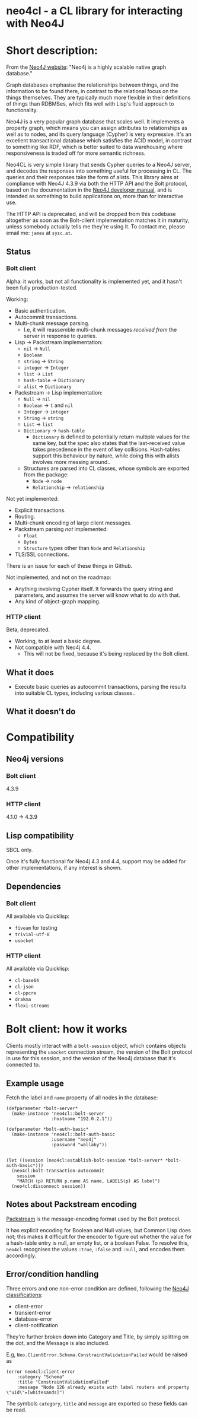 # neo4cl - a CL library for interacting with Neo4J

# Short description:

From the [Neo4J website](http://neo4j.com/): "Neo4j is a highly scalable native graph database."

Graph databases emphasise the relationships between things, and the information to be found there, in contrast to the relational focus on the things themselves. They are typically much more flexible in their definitions of things than RDBMSes, which fits well with Lisp's fluid approach to functionality.

Neo4J is a very popular graph database that scales well. It implements a property graph, which means you can assign attributes to relationships as well as to nodes, and its query language (Cypher) is very expressive. It's an excellent transactional database which satisfies the ACID model, in contrast to something like RDF, which is better suited to data warehousing where responsiveness is traded off for more semantic richness.

Neo4CL is very simple library that sends Cypher queries to a Neo4J server, and decodes the responses into something useful for processing in CL. The queries and their responses take the form of alists. This library aims at compliance with Neo4J 4.3.9 via both the HTTP API and the Bolt protocol, based on the documentation in the [Neo4J developer manual](http://neo4j.com/docs/developer-manual/current/#http-api-index), and is intended as something to build applications on, more than for interactive use.

The HTTP API is deprecated, and will be dropped from this codebase altogether as soon as the Bolt-client implementation matches it in maturity, unless somebody actually tells me they're using it. To contact me, please email me: `james` at `sysc.at`.


## Status

### Bolt client

Alpha: it works, but not all functionality is implemented yet, and it hasn't been fully production-tested.

Working:

- Basic authentication.
- Autocommit transactions.
- Multi-chunk message parsing.
    - I.e, it will reassemble multi-chunk messages _received from_ the server in response to queries.
- Lisp -> Packstream implementation:
    - `nil` -> `Null`
    - `Boolean`
    - `string` -> `String`
    - `integer` -> `Integer`
    - `list` -> `List`
    - `hash-table` -> `Dictionary`
    - `alist` -> `Dictionary`
- Packstream -> Lisp implementation:
    - `Null` -> `nil`
    - `Boolean` -> `t` and `nil`
    - `Integer` -> `integer`
    - `String` -> `string`
    - `List` -> `list`
    - `Dictionary` -> `hash-table`
        - `Dictionary` is defined to potentially return multiple values for the same key, but the spec also states that the last-received value takes precedence in the event of key collisions. Hash-tables support this behaviour by nature, while doing this with alists involves more messing around..
    - Structures are parsed into CL classes, whose symbols are exported from the package:
        - `Node` -> `node`
        - `Relationship` -> `relationship`


Not yet implemented:

- Explicit transactions.
- Routing.
- Multi-chunk encoding of large client messages.
- Packstream parsing _not_ implemented:
    - `Float`
    - `Bytes`
    - `Structure` types other than `Node` and `Relationship`
- TLS/SSL connections.

There is an issue for each of these things in Github.


Not implemented, and not on the roadmap:

- Anything involving Cypher itself. It forwards the query string and parameters, and assumes the server will know what to do with that.
- Any kind of object-graph mapping.


### HTTP client

Beta, deprecated.

- Working, to at least a basic degree.
- Not compatible with Neo4j 4.4.
    - This will not be fixed, because it's being replaced by the Bolt client.


## What it does

- Execute basic queries as autocommit transactions, parsing the results into suitable CL types, including various classes..


## What it doesn't do



# Compatibility

## Neo4j versions

### Bolt client

4.3.9


### HTTP client

4.1.0 -> 4.3.9


## Lisp compatibility

SBCL only.

Once it's fully functional for Neo4j 4.3 and 4.4, support may be added for other implementations, if any interest is shown.


## Dependencies


### Bolt client

All available via Quicklisp:

- `fiveam` for testing
- `trivial-utf-8`
- `usocket`


### HTTP client

All available via Quicklisp:

- `cl-base64`
- `cl-json`
- `cl-ppcre`
- `drakma`
- `flexi-streams`


# Bolt client: how it works

Clients mostly interact with a `bolt-session` object, which contains objects representing the `usocket` connection stream, the version of the Bolt protocol in use for this session, and the version of the Neo4j database that it's connected to.


## Example usage

Fetch the label and `name` property of all nodes in the database:

    (defparameter *bolt-server*
      (make-instance 'neo4cl::bolt-server
                     :hostname "192.0.2.1"))
    
    (defparameter *bolt-auth-basic*
      (make-instance 'neo4cl::bolt-auth-basic
                     :username "neo4j"
                     :password "wallaby"))
    
    
    (let ((session (neo4cl:establish-bolt-session *bolt-server* *bolt-auth-basic*)))
      (neo4cl:bolt-transaction-autocommit
        session
        "MATCH (p) RETURN p.name AS name, LABELS(p) AS label")
      (neo4cl:disconnect session))


## Notes about Packstream encoding

[Packstream](https://7687.org/packstream/packstream-specification-1.html) is the message-encoding format used by the Bolt protocol.

It has explicit encoding for Boolean and Null values, but Common Lisp does not; this makes it difficult for the encoder to figure out whether the value for a hash-table entry is null, an empty list, or a boolean False. To resolve this, `neo4cl` recognises the values `:true`, `:false` and `:null`, and encodes them accordingly.


## Error/condition handling

Three errors and one non-error condition are defined, following the [Neo4J classifications](http://neo4j.com/docs/developer-manual/current/reference/#status-codes):

- client-error
- transient-error
- database-error
- client-notification

They're further broken down into Category and Title, by simply splitting on the dot, and the Message is also included.

E.g, `Neo.ClientError.Schema.ConstraintValidationFailed` would be raised as
```
(error neo4cl:client-error
    :category "Schema"
    :title "ConstraintValidationFailed"
    :message "Node 126 already exists with label routers and property \"uid\"=[whitesands]")
```

The symbols `category`, `title` and `message` are exported so these fields can be read.
